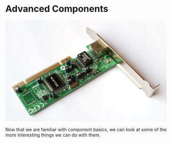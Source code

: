 # Advanced Components

![GB Network PCI Card by Harke is licensed under Public Domain (https://commons.wikimedia.org/wiki/File:GB_Network_PCI_Card.jpg)](../images/advanced-component.jpg)

Now that we are familiar with component basics, we can look at some of the more interesting things we can do with them.
